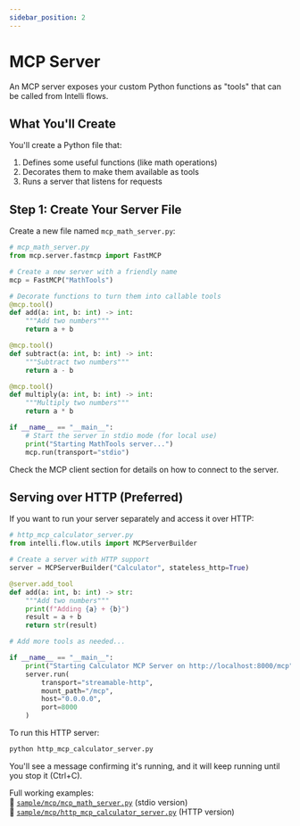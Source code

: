 ```yaml
---
sidebar_position: 2
---
```

# MCP Server

An MCP server exposes your custom Python functions as "tools" that can be called from Intelli flows.

## What You'll Create

You'll create a Python file that:
1. Defines some useful functions (like math operations)
2. Decorates them to make them available as tools
3. Runs a server that listens for requests

## Step 1: Create Your Server File

Create a new file named `mcp_math_server.py`:

```python
# mcp_math_server.py
from mcp.server.fastmcp import FastMCP

# Create a new server with a friendly name
mcp = FastMCP("MathTools")

# Decorate functions to turn them into callable tools
@mcp.tool()
def add(a: int, b: int) -> int:
    """Add two numbers"""
    return a + b

@mcp.tool()
def subtract(a: int, b: int) -> int:
    """Subtract two numbers"""
    return a - b

@mcp.tool()
def multiply(a: int, b: int) -> int:
    """Multiply two numbers"""
    return a * b

if __name__ == "__main__":
    # Start the server in stdio mode (for local use)
    print("Starting MathTools server...")
    mcp.run(transport="stdio")
```

Check the MCP client section for details on how to connect to the server.


## Serving over HTTP (Preferred)

If you want to run your server separately and access it over HTTP:

```python
# http_mcp_calculator_server.py
from intelli.flow.utils import MCPServerBuilder

# Create a server with HTTP support
server = MCPServerBuilder("Calculator", stateless_http=True)

@server.add_tool
def add(a: int, b: int) -> str:
    """Add two numbers"""
    print(f"Adding {a} + {b}")
    result = a + b
    return str(result)

# Add more tools as needed...

if __name__ == "__main__":
    print("Starting Calculator MCP Server on http://localhost:8000/mcp")
    server.run(
        transport="streamable-http",
        mount_path="/mcp",
        host="0.0.0.0",
        port=8000
    )
```

To run this HTTP server:
```bash
python http_mcp_calculator_server.py
```

You'll see a message confirming it's running, and it will keep running until you stop it (Ctrl+C).

Full working examples:  
🔗 [`sample/mcp/mcp_math_server.py`](https://github.com/intelligentnode/Intelli/blob/main/sample/basic_mcp/mcp_math_server.py) (stdio version)  
🔗 [`sample/mcp/http_mcp_calculator_server.py`](https://github.com/intelligentnode/Intelli/blob/main/sample/http_dataframe_mcp/http_mcp_calculator_server.py) (HTTP version)
